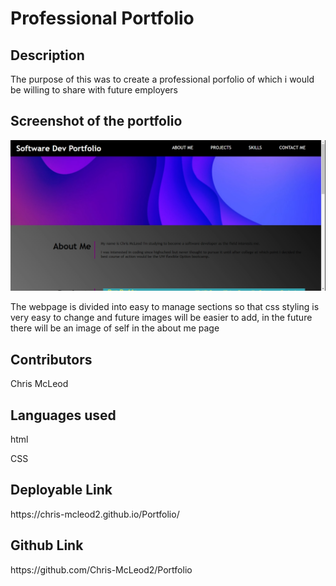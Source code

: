 <h1>Professional Portfolio</h1>
<h2> Description </h2>
  <p>The purpose of this was to create a professional porfolio of which i would be willing to share with future employers </p>


<h2>Screenshot of the portfolio</h2>
 <img src="./assets/images/portfoliolanding.png" />

<p> The webpage is divided into easy to manage sections so that css styling is very easy to change and future images will be easier to add, in the future there will be an image of self in the about me page </p>

  <h2>Contributors</h2>
  <p>Chris McLeod</p>    
<h2>Languages used</h2>
<p>html</p>
<p>CSS</p>

 <h2> Deployable Link</h2>
https://chris-mcleod2.github.io/Portfolio/
<h2> Github Link </h2>
https://github.com/Chris-McLeod2/Portfolio
